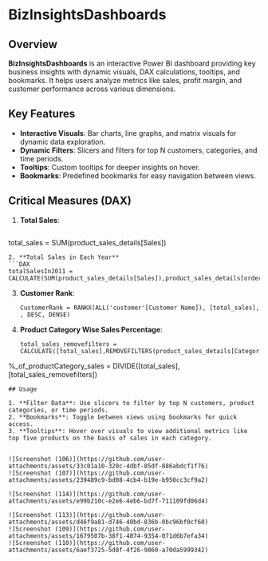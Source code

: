 # BizInsightsDashboards

## Overview
**BizInsightsDashboards** is an interactive Power BI dashboard providing key business insights with dynamic visuals, DAX calculations, tooltips, and bookmarks. It helps users analyze metrics like sales, profit margin, and customer performance across various dimensions.

## Key Features
- **Interactive Visuals**: Bar charts, line graphs, and matrix visuals for dynamic data exploration.
- **Dynamic Filters**: Slicers and filters for top N customers, categories, and time periods.
- **Tooltips**: Custom tooltips for deeper insights on hover.
- **Bookmarks**: Predefined bookmarks for easy navigation between views.
  
## Critical Measures (DAX)
1. **Total Sales**:
   ```DAX
  total_sales = SUM(product_sales_details[Sales])
   ```
2. **Total Sales in Each Year**
   ```DAX
  totalSalesIn2011 = CALCULATE(SUM(product_sales_details[Sales]),product_sales_details[orderYear]=2011)
   ```
3. **Customer Rank**:
   ```DAX
   CustomerRank = RANKX(ALL('customer'[Customer Name]), [total_sales], , DESC, DENSE)
   ```
4. **Product Category Wise Sales Percentage**:
   ```DAX
   total_sales_removefilters = CALCULATE([total_sales],REMOVEFILTERS(product_sales_details[Category]))
  %_of_productCategory_sales = DIVIDE([total_sales],[total_sales_removefilters])
   ```
## Usage

1. **Filter Data**: Use slicers to filter by top N customers, product categories, or time periods.
2. **Bookmarks**: Toggle between views using bookmarks for quick access.
3. **Tooltips**: Hover over visuals to view additional metrics like top five products on the basis of sales in each category.


![Screenshot (106)](https://github.com/user-attachments/assets/33c01a10-320c-4dbf-85df-886abdcf1f76)
![Screenshot (107)](https://github.com/user-attachments/assets/239489c9-bd08-4cb4-b19e-b950cc3cf9a2)

![Screenshot (114)](https://github.com/user-attachments/assets/e99b210c-e2e6-4eb6-bd7f-711109fd06d4)

![Screenshot (113)](https://github.com/user-attachments/assets/d46f9a81-d746-40bd-836b-0bc96bf0cf60)
![Screenshot (109)](https://github.com/user-attachments/assets/1679507b-38f1-4074-9354-071d6b7efa34)
![Screenshot (110)](https://github.com/user-attachments/assets/6aef3725-5d8f-4f26-9860-a70da5999342)
